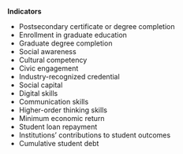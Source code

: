 **Indicators**
- Postsecondary certificate or degree completion
- Enrollment in graduate education
- Graduate degree completion
- Social awareness
- Cultural competency
- Civic engagement
- Industry-recognized credential
- Social capital
- Digital skills
- Communication skills
- Higher-order thinking skills
- Minimum economic return
- Student loan repayment
- Institutions’ contributions to student outcomes
- Cumulative student debt
